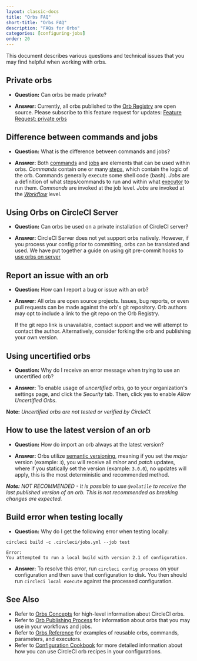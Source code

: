 ```yaml
---
layout: classic-docs
title: "Orbs FAQ"
short-title: "Orbs FAQ"
description: "FAQs for Orbs"
categories: [configuring-jobs]
order: 20
---
```


This document describes various questions and technical issues that you may find helpful when working with orbs.

## Private orbs

* **Question:** Can orbs be made private?

* **Answer:** Currently, all orbs published to the [Orb Registry]() are open source. Please subscribe to this feature request for updates: [Feature Request: private orbs](https://ideas.circleci.com/ideas/CCI-I-606)

## Difference between commands and jobs

* **Question:** What is the difference between commands and jobs?

* **Answer:** Both [commands]({{site.baseurl}}/2.0/reusing-config/#the-commands-key) and [jobs]({{site.baseurl}}/2.0/reusing-config/#authoring-parameterized-jobs) are elements that can be used within orbs. _Commands_ contain one or many [steps]({{site.baseurl}}/2.0/configuration-reference/#steps), which contain the logic of the orb. Commands generally execute some shell code (bash). _Jobs_ are a definition of what steps/commands to run and within what [executor]({{site.baseurl}}/2.0/reusing-config/#executors) to run them. _Commands_ are invoked at the job level. _Jobs_ are invoked at the _[Workflow]({{site.baseurl}}/2.0/workflows/#workflows-configuration-examples)_ level.

## Using Orbs on CircleCI Server

* **Question:** Can orbs be used on a private installation of CircleCI server?

* **Answer:** CircleCI Server does not yet support orbs natively. However, if you process your config prior to committing, orbs can be translated and used. We have put together a guide on using git pre-commit hooks to [use orbs on server](https://discuss.circleci.com/t/orbs-on-server-solution/36264)

## Report an issue with an orb

* **Question:** How can I report a bug or issue with an orb?

* **Answer:** All orbs are open source projects. Issues, bug reports, or even pull requests can be made against the orb's git repository. Orb authors may opt to include a link to the git repo on the Orb Registry.

  If the git repo link is unavailable, contact support and we will attempt to contact the author. Alternatively, consider forking the orb and publishing your own version.

## Using uncertified orbs

* **Question:** Why do I receive an error message when trying to use an uncertified orb?

* **Answer:** To enable usage of _uncertified_ orbs, go to your organization's settings page, and click the _Security_ tab. Then, click yes to enable _Allow Uncertified Orbs_.

**Note:** _Uncertified orbs are not tested or verified by CircleCI._

## How to use the latest version of an orb

* **Question:** How do import an orb always at the latest version?

* **Answer:** Orbs utilize [semantic versioning](), meaning if you set the _major_ version (example: `3`), you will receive all _minor_ and _patch_ updates, where if you statically set the version (example: `3.0.0`), no updates will apply, this is the most deterministic and recommended method.

_**Note:** NOT RECOMMENDED - It is possible to use `@volatile` to receive the last published version of an orb. This is not recommended as breaking changes are expected._

## Build error when testing locally

* **Question:** Why do I get the following error when testing locally:

```
circleci build -c .circleci/jobs.yml --job test
```

```
Error:
You attempted to run a local build with version 2.1 of configuration.
```

* **Answer:** To resolve this error, run `circleci config process` on your configuration and then save that configuration to disk. You then should run `circleci local execute` against the processed configuration.


## See Also
- Refer to [Orbs Concepts]({{site.baseurl}}/2.0/using-orbs/) for high-level information about CircleCI orbs.
- Refer to [Orb Publishing Process]({{site.baseurl}}/2.0/creating-orbs/) for information about orbs that you may use in your workflows and jobs.
- Refer to [Orbs Reference]({{site.baseurl}}/2.0/reusing-config/) for examples of reusable orbs, commands, parameters, and executors.
- Refer to [Configuration Cookbook]({{site.baseurl}}/2.0/configuration-cookbook/#configuration-recipes) for more detailed information about how you can use CircleCI orb recipes in your configurations.
